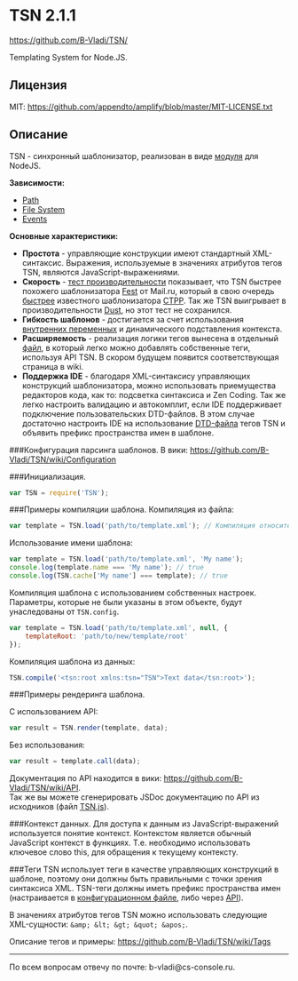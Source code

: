 # TSN 2.1.1 #
https://github.com/B-Vladi/TSN/

Templating System for Node.JS.

## Лицензия
MIT: https://github.com/appendto/amplify/blob/master/MIT-LICENSE.txt

## Описание
TSN - синхронный шаблонизатор, реализован в виде <a href="http://nodejs.org/api/modules.html">модуля</a> для NodeJS.

<b>Зависимости:</b>
* <a href="http://nodejs.org/docs/latest/api/path.html">Path</a>
* <a href="http://nodejs.org/docs/latest/api/fs.html">File System</a>
* <a href="http://nodejs.org/docs/latest/api/events.html">Events</a>

<b>Основные характеристики:</b>
* <b>Простота</b> - управляющие конструкции имеют стандартный XML-синтаксис. Выражения, используемые в значениях атрибутов тегов TSN, являются JavaScript-выражениями.
* <b>Скорость</b> - <a href="https://github.com/B-Vladi/TSN/tree/master/benchmark">тест производительности</a> показывает, что TSN быстрее похожего шаблонизатора <a href="https://github.com/mailru/fest">Fest</a> от Mail.ru, который в свою очередь <a href="https://github.com/vflash/FestLB?">быстрее</a> известного шаблонизатора <a href="http://ctpp.havoc.ru/">CTPP</a>. Так же TSN выигрывает в производительности <a href="http://akdubya.github.com/dustjs">Dust</a>, но этот тест не сохранился.
* <b>Гибкость шаблонов</b> - достигается за счет использования <a href="https://github.com/B-Vladi/TSN/wiki/Tags#wiki-tsn.var">внутренних переменных</a> и динамического подставления контекста.
* <b>Расширяемость</b> - реализация логики тегов вынесена в отдельный <a href="https://github.com/B-Vladi/TSN/blob/master/tags.js">файл</a>, в который легко можно добавлять собственные теги, используя API TSN. В скором будущем появится соответствующая страница в wiki.
* <b>Поддержка IDE</b> - благодаря XML-синтаксису управляющих конструкций шаблонизатора, можно использовать приемущества редакторов кода, как то: подсветка синтаксиса и Zen Coding. Так же легко настроить валидацию и автокомплит, если IDE поддерживает подключение пользовательских DTD-файлов. В этом случае достаточно настроить IDE на использование <a href="https://github.com/B-Vladi/TSN/blob/master/TSN.dtd">DTD-файла</a> тегов TSN и объявить префикс пространства имен в шаблоне.

###Конфигурация парсинга шаблонов.
В вики: https://github.com/B-Vladi/TSN/wiki/Configuration

###Инициализация.
```js
var TSN = require('TSN');
```

###Примеры компиляции шаблона.
Компиляция из файла:

```js
var template = TSN.load('path/to/template.xml'); // Компиляция относительно TSN.config.templateRoot.
```

Использование имени шаблона:

```js
var template = TSN.load('path/to/template.xml', 'My name');
console.log(template.name === 'My name'); // true
console.log(TSN.cache['My name'] === template); // true
```

Компиляция шаблона с использованием собственных настроек. Параметры, которые не были указаны в этом объекте, будут унаследованы от `TSN.config`.

```js
var template = TSN.load('path/to/template.xml', null, {
	templateRoot: 'path/to/new/template/root'
});
```

Компиляция шаблона из данных:

```js
TSN.compile('<tsn:root xmlns:tsn="TSN">Text data</tsn:root>');
```

###Примеры рендеринга шаблона.

С использованием API:

```js
var result = TSN.render(template, data);
```

Без использования:

```js
var result = template.call(data);
```

Документация по API находится в вики: https://github.com/B-Vladi/TSN/wiki/API.
<br />
Так же вы можете сгенерировать JSDoc документацию по API из исходников (файл <a href="https://github.com/B-Vladi/TSN/blob/master/TSN.js">TSN.js</a>).

###Контекст данных.
Для доступа к данным из JavaScript-выражений используется понятие контекст. Контекстом является обычный JavaScript контекст в функциях. Т.е. необходимо использовать ключевое слово this, для обращения к текущему контексту.

###Теги
TSN использует теги в качестве управляющих конструкций в шаблоне, поэтому они должны быть правильными с точки зрения синтаксиса XML. TSN-теги должны иметь префикс пространства имен (настраивается в <a href="https://github.com/B-Vladi/TSN/blob/master/config.json">конфигурационном файле</a>, либо через <a href="https://github.com/B-Vladi/TSN/wiki/API#wiki-.config">API</a>).

В значениях атрибутов тегов TSN можно использовать следующие XML-сущности: `&amp; &lt; &gt; &quot; &apos;`.

Описание тегов и примеры: https://github.com/B-Vladi/TSN/wiki/Tags

<hr />
По всем вопросам отвечу по почте: b-vladi@cs-console.ru.